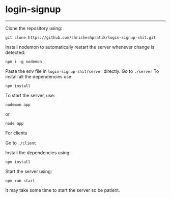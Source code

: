 # login-signup

<hr>

Clone the repository using:
```
git clone https://github.com/shrisheshpratik/login-signup-shit.git 
```
Install nodemon to automatically restart the server whenever change is detected:
```
npm i -g nodemon
```
Paste the env file in `login-signup-shit/server` directly.
Go to `./server`
To install all the dependencies use:
```
npm install
```
To start the server, use:
```
nodemon app
```
or
```
node app
```

For clients

Go to `./client`

Install the dependencies using:
```
npm install
```

Start the server using:

```
npm run start
```

It may take some time to start the server so be patient.
